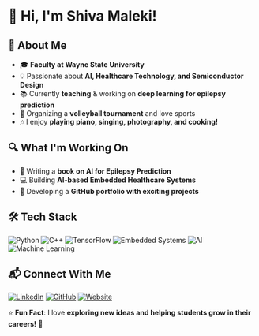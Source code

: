 # 👋 Hi, I'm Shiva Maleki! 

## 🚀 About Me
- 🎓 **Faculty at Wayne State University**  
- 💡 Passionate about **AI, Healthcare Technology, and Semiconductor Design**  
- 📚 Currently **teaching** & working on **deep learning for epilepsy prediction**  
- 🏐 Organizing a **volleyball tournament** and love sports  
- 🎶 I enjoy **playing piano, singing, photography, and cooking!**  

## 🔍 What I'm Working On
- 📖 Writing a **book on AI for Epilepsy Prediction**  
- 💻 Building **AI-based Embedded Healthcare Systems**  
- 📝 Developing a **GitHub portfolio with exciting projects**  

## 🛠 Tech Stack
![Python](https://img.shields.io/badge/Python-3776AB?style=for-the-badge&logo=python&logoColor=white)
![C++](https://img.shields.io/badge/C++-00599C?style=for-the-badge&logo=c%2B%2B&logoColor=white)
![TensorFlow](https://img.shields.io/badge/TensorFlow-FF6F00?style=for-the-badge&logo=tensorflow&logoColor=white)
![Embedded Systems](https://img.shields.io/badge/Embedded%20Systems-007ACC?style=for-the-badge)
![AI](https://img.shields.io/badge/Artificial%20Intelligence-4B8BBE?style=for-the-badge)
![Machine Learning](https://img.shields.io/badge/Machine%20Learning-F9A03C?style=for-the-badge)

## 📬 Connect With Me
[![LinkedIn](https://img.shields.io/badge/LinkedIn-0077B5?style=for-the-badge&logo=linkedin&logoColor=white)](https://www.linkedin.com/)
[![GitHub](https://img.shields.io/badge/GitHub-181717?style=for-the-badge&logo=github&logoColor=white)](https://github.com/Shiva-Maleki)
[![Website](https://img.shields.io/badge/Website-FFA500?style=for-the-badge&logo=google-chrome&logoColor=white)](https://yourwebsite.com)

⭐ **Fun Fact**: I love **exploring new ideas and helping students grow in their careers!** 🚀  
